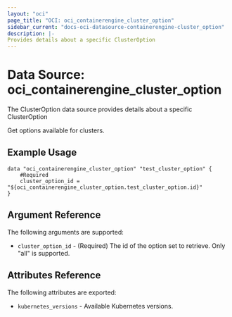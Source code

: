 ```yaml
---
layout: "oci"
page_title: "OCI: oci_containerengine_cluster_option"
sidebar_current: "docs-oci-datasource-containerengine-cluster_option"
description: |-
Provides details about a specific ClusterOption
---
```


# Data Source: oci_containerengine_cluster_option
The ClusterOption data source provides details about a specific ClusterOption

Get options available for clusters.

## Example Usage

```hcl
data "oci_containerengine_cluster_option" "test_cluster_option" {
	#Required
	cluster_option_id = "${oci_containerengine_cluster_option.test_cluster_option.id}"
}
```

## Argument Reference

The following arguments are supported:

* `cluster_option_id` - (Required) The id of the option set to retrieve. Only "all" is supported.


## Attributes Reference

The following attributes are exported:

* `kubernetes_versions` - Available Kubernetes versions.


